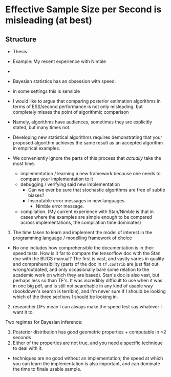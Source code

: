 # Effective Sample Size per Second is misleading (at best)

## Structure

- Thesis
- Example: My recent experience with Nimble
-

- Bayesian statistics has an obsession with speed.
- in some settings this is sensible

- I would like to argue that comparing posterior estimation algorithms in terms of ESS/second performance is not only misleading, but completely misses the point of algorithmic comparison

- Namely, algorithms have audiences, sometimes they are explicitly stated, but many times not.

- Developing new statistical algorithms requires demonstrating that your proposed algorithm achieves the same result as an accepted algorithm in empirical examples.
- We conveniently ignore the parts of this process that _actually_ take the most time.
  - implementation / learning a new framework because one needs to compare your implementation to it
  - debugging / verifying said new implementation
    - Can we ever be sure that stochastic algorithms are free of subtle biases?
    - Inscrutable error messages in new languages.
      - Nimble error message.
  - compilation. (My current experience with Stan/Nimble is that in cases where the examples are simple enough to be compared across implementations, the compilation time dominates)

1. The time taken to learn and implement the model of interest in the programming language / modelling framework of choice
  - No one includes how comprehensible the documentation is in their speed tests. How is it far to compare the tensorflow doc with the Stan doc with the BUGS manual?
  The first is vast, and vastly varies in quality and comprehensibility (parts of the doc in `tf.contrib` are just flat out wrong/outdated, and only occasionally bare some relation to the academic work on which they are based).
  Stan's doc is also vast, but perhaps less so than TF's. It was incredibly difficult to use when it was in one big pdf, and is still not searchable in any kind of usable way (bookdown's search is terrible), and I'm never sure if I should be looking which of the three sections I should be looking in.

2. researcher DFs mean I can always make the speed test say whatever I want it to.


Two regimes for Bayesian inference:

1. Posterior distribution has good geometric properties + computable in <2 seconds 
1. Either of the properties are not true, and you need a specific technique to deal with it.

- techniques are no good without an implementation; the speed at which you can learn the implementation is also important, and can dominate the time to finale usable sample.